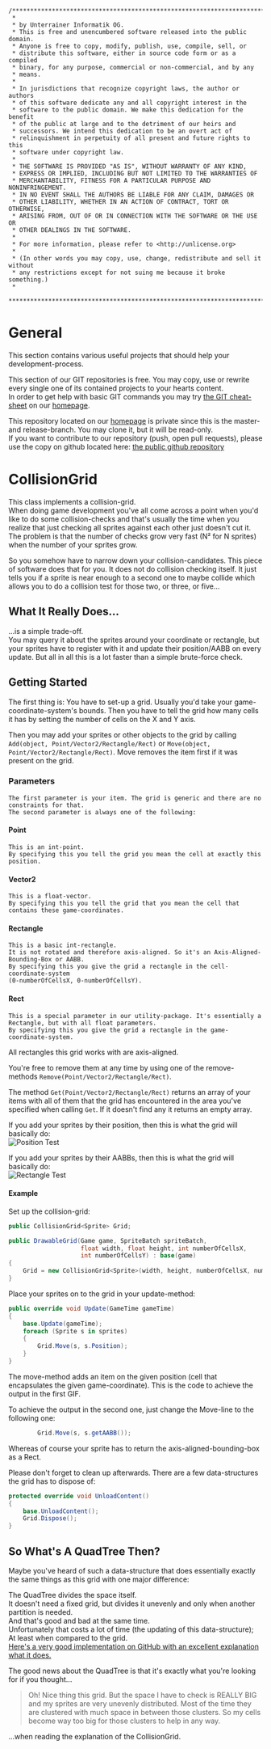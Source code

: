 ```
/**************************************************************************
 * 
 * by Unterrainer Informatik OG.
 * This is free and unencumbered software released into the public domain.
 * Anyone is free to copy, modify, publish, use, compile, sell, or
 * distribute this software, either in source code form or as a compiled
 * binary, for any purpose, commercial or non-commercial, and by any
 * means.
 *
 * In jurisdictions that recognize copyright laws, the author or authors
 * of this software dedicate any and all copyright interest in the
 * software to the public domain. We make this dedication for the benefit
 * of the public at large and to the detriment of our heirs and
 * successors. We intend this dedication to be an overt act of
 * relinquishment in perpetuity of all present and future rights to this
 * software under copyright law.
 *
 * THE SOFTWARE IS PROVIDED "AS IS", WITHOUT WARRANTY OF ANY KIND,
 * EXPRESS OR IMPLIED, INCLUDING BUT NOT LIMITED TO THE WARRANTIES OF
 * MERCHANTABILITY, FITNESS FOR A PARTICULAR PURPOSE AND NONINFRINGEMENT.
 * IN NO EVENT SHALL THE AUTHORS BE LIABLE FOR ANY CLAIM, DAMAGES OR
 * OTHER LIABILITY, WHETHER IN AN ACTION OF CONTRACT, TORT OR OTHERWISE,
 * ARISING FROM, OUT OF OR IN CONNECTION WITH THE SOFTWARE OR THE USE OR
 * OTHER DEALINGS IN THE SOFTWARE.
 *
 * For more information, please refer to <http://unlicense.org>
 * 
 * (In other words you may copy, use, change, redistribute and sell it without
 * any restrictions except for not suing me because it broke something.)
 * 
 ***************************************************************************/

```

# General  

This section contains various useful projects that should help your development-process.  

This section of our GIT repositories is free. You may copy, use or rewrite every single one of its contained projects to your hearts content.  
In order to get help with basic GIT commands you may try [the GIT cheat-sheet][coding] on our [homepage][homepage].  

This repository located on our  [homepage][homepage] is private since this is the master- and release-branch. You may clone it, but it will be read-only.  
If you want to contribute to our repository (push, open pull requests), please use the copy on github located here: [the public github repository][github]  

# CollisionGrid  

This class implements a collision-grid.  
When doing game development you've all come across a point when you'd like to do some collision-checks and that's usually the time when you realize that just checking all sprites against each other just doesn't cut it.  
The problem is that the number of checks grow very fast (N² for N sprites) when the number of your sprites grow.  
  
So you somehow have to narrow down your collision-candidates.
This piece of software does that for you. It does not do collision checking itself. It just tells you if a sprite is near enough to a second one to maybe collide which allows you to do a collision test for those two, or three, or five...  
## What It Really Does...
...is a simple trade-off.  
You may query it about the sprites around your coordinate or rectangle, but your sprites have to register with it and update their position/AABB on every update.
But all in all this is a lot faster than a simple brute-force check.  
  
## Getting Started
The first thing is: You have to set-up a grid. Usually you'd take your game-coordinate-system's bounds.
Then you have to tell the grid how many cells it has by setting the number of cells on the X and Y axis.
  
Then you may add your sprites or other objects to the grid by calling `Add(object, Point/Vector2/Rectangle/Rect)` or `Move(object, Point/Vector2/Rectangle/Rect)`. Move removes the item first if it was present on the grid.  
  
### Parameters
    The first parameter is your item. The grid is generic and there are no constraints for that.  
    The second parameter is always one of the following:
#### Point  
    This is an int-point.  
    By specifying this you tell the grid you mean the cell at exactly this position.  
#### Vector2  
    This is a float-vector.  
    By specifying this you tell the grid that you mean the cell that contains these game-coordinates.  
#### Rectangle  
    This is a basic int-rectangle.  
    It is not rotated and therefore axis-aligned. So it's an Axis-Aligned-Bounding-Box or AABB.  
    By specifying this you give the grid a rectangle in the cell-coordinate-system
    (0-numberOfCellsX, 0-numberOfCellsY).  
#### Rect  
    This is a special parameter in our utility-package. It's essentially a Rectangle, but with all float parameters.  
    By specifying this you give the grid a rectangle in the game-coordinate-system.  
  
All rectangles this grid works with are axis-aligned.  

You're free to remove them at any time by using one of the remove-methods `Remove(Point/Vector2/Rectangle/Rect)`.
  
The method `Get(Point/Vector2/Rectangle/Rect)` returns an array of your items with all of them that the grid has encountered in the area you've specified when calling `Get`. If it doesn't find any it returns an empty array.
  
If you add your sprites by their position, then this is what the grid will basically do:  
![Position Test][testposition]
  
If you add your sprites by their AABBs, then this is what the grid will basically do:  
![Rectangle Test][testrectangle]

#### Example  
    
Set up the collision-grid:
```csharp
public CollisionGrid<Sprite> Grid;

public DrawableGrid(Game game, SpriteBatch spriteBatch,
                    float width, float height, int numberOfCellsX,
                    int numberOfCellsY) : base(game)
{
	Grid = new CollisionGrid<Sprite>(width, height, numberOfCellsX, numberOfCellsY);
}
```
Place your sprites on to the grid in your update-method:
```csharp
public override void Update(GameTime gameTime)
{
	base.Update(gameTime);
	foreach (Sprite s in sprites)
	{
		Grid.Move(s, s.Position);
	}
}
```
The move-method adds an item on the given position (cell that encapsulates the given game-coordinate).
This is the code to achieve the output in the first GIF.  

To achieve the output in the second one, just change the Move-line to the following one:  
```csharp
        Grid.Move(s, s.getAABB());
```
Whereas of course your sprite has to return the axis-aligned-bounding-box as a Rect.
  
Please don't forget to clean up afterwards. There are a few data-structures the grid has to dispose of:  
```csharp
protected override void UnloadContent()
{
	base.UnloadContent();
	Grid.Dispose();
}
```
  
## So What's A QuadTree Then?
Maybe you've heard of such a data-structure that does essentially exactly the same things as this grid with one major difference:  
  
The QuadTree divides the space itself.  
It doesn't need a fixed grid, but divides it unevenly and only when another partition is needed.  
And that's good and bad at the same time.  
Unfortunately that costs a lot of time (the updating of this data-structure); At least when compared to the grid.  
[Here's a very good implementation on GitHub with an excellent explanation what it does.][quadtree]  
  
The good news about the QuadTree is that it's exactly what you're looking for if you thought...
> Oh! Nice thing this grid. But the space I have to check is REALLY BIG and my sprites are very unevenly distributed. Most of the time they are clustered with much space in between those clusters. So my cells become way too big for those clusters to help in any way.

...when reading the explanation of the CollisionGrid.
  
  
[homepage]: http://www.unterrainer.info
[coding]: http://www.unterrainer.info/Home/Coding
[github]: https://github.com/UnterrainerInformatik/collisiongrid
[quadtree]: https://github.com/ChevyRay/QuadTree
[testrectangle]: https://github.com/UnterrainerInformatik/collisiongrid/blob/master/testrectangle.gif
[testposition]: https://github.com/UnterrainerInformatik/collisiongrid/blob/master/testposition.gif